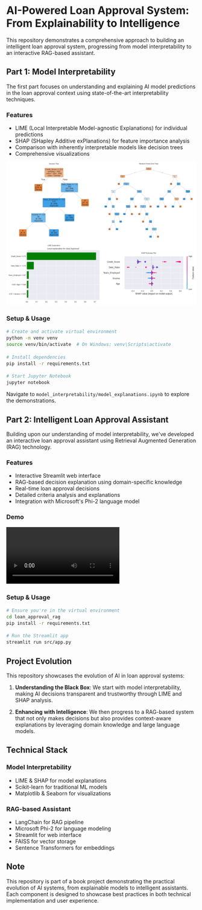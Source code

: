# AI-Powered Loan Approval System: From Explainability to Intelligence

This repository demonstrates a comprehensive approach to building an intelligent loan approval system, progressing from model interpretability to an interactive RAG-based assistant.

## Part 1: Model Interpretability

The first part focuses on understanding and explaining AI model predictions in the loan approval context using state-of-the-art interpretability techniques.

### Features
- LIME (Local Interpretable Model-agnostic Explanations) for individual predictions
- SHAP (SHapley Additive exPlanations) for feature importance analysis
- Comparison with inherently interpretable models like decision trees
- Comprehensive visualizations

![Model Interpretability Grid](model_interpretability/model_interpretability_grid.png)

### Setup & Usage
```bash
# Create and activate virtual environment
python -m venv venv
source venv/bin/activate  # On Windows: venv\Scripts\activate

# Install dependencies
pip install -r requirements.txt

# Start Jupyter Notebook
jupyter notebook
```

Navigate to `model_interpretability/model_explanations.ipynb` to explore the demonstrations.

## Part 2: Intelligent Loan Approval Assistant

Building upon our understanding of model interpretability, we've developed an interactive loan approval assistant using Retrieval Augmented Generation (RAG) technology.

### Features
- Interactive Streamlit web interface
- RAG-based decision explanation using domain-specific knowledge
- Real-time loan approval decisions
- Detailed criteria analysis and explanations
- Integration with Microsoft's Phi-2 language model

### Demo
![Loan Approval RAG Demo](loan_approval_rag/streamlit-app-2025-05-25-01-05-27.webm)

### Setup & Usage
```bash
# Ensure you're in the virtual environment
cd loan_approval_rag
pip install -r requirements.txt

# Run the Streamlit app
streamlit run src/app.py
```

## Project Evolution

This repository showcases the evolution of AI in loan approval systems:

1. **Understanding the Black Box**: We start with model interpretability, making AI decisions transparent and trustworthy through LIME and SHAP analysis.

2. **Enhancing with Intelligence**: We then progress to a RAG-based system that not only makes decisions but also provides context-aware explanations by leveraging domain knowledge and large language models.

## Technical Stack

### Model Interpretability
- LIME & SHAP for model explanations
- Scikit-learn for traditional ML models
- Matplotlib & Seaborn for visualizations

### RAG-based Assistant
- LangChain for RAG pipeline
- Microsoft Phi-2 for language modeling
- Streamlit for web interface
- FAISS for vector storage
- Sentence Transformers for embeddings

## Note

This repository is part of a book project demonstrating the practical evolution of AI systems, from explainable models to intelligent assistants. Each component is designed to showcase best practices in both technical implementation and user experience. 